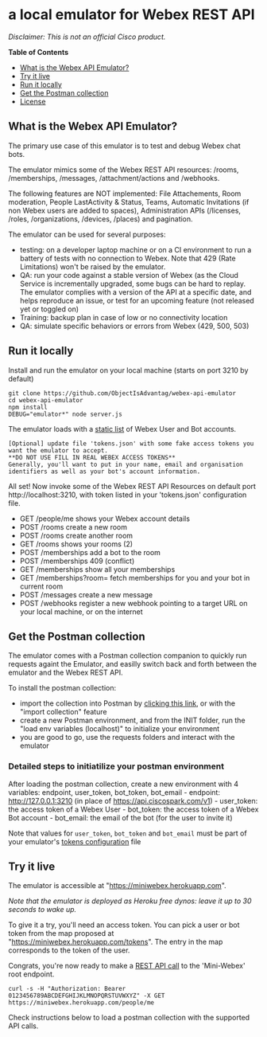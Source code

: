 # a local emulator for Webex REST API

_Disclaimer: This is not an official Cisco product._

**Table of Contents**

* [What is the Webex API Emulator?](#what-is-the-webex-api-emulator)
* [Try it live](#try-it-live)
* [Run it locally](#run-it-locally)
* [Get the Postman collection](#get-the-postman-collection)
* [License](./LICENSE)


## What is the Webex API Emulator?

The primary use case of this emulator is to test and debug Webex chat bots.

The emulator mimics some of the Webex REST API resources: /rooms, /memberships, /messages, /attachment/actions and /webhooks.

The following features are NOT implemented: File Attachements, Room moderation, People LastActivity & Status, Teams, Automatic Invitations (if non Webex users are added to spaces), Administration APIs (/licenses, /roles, /organizations, /devices, /places) and pagination.

The emulator can be used for several purposes:
- testing: on a developer laptop machine or on a CI environment to run a battery of tests with no connection to Webex. Note that 429 (Rate Limitations) won't be raised by the emulator.
- QA: run your code against a stable version of Webex (as the Cloud Service is incrementally upgraded, some bugs can be hard to replay. The emulator complies with a version of the API at a specific date, and helps reproduce an issue, or test for an upcoming feature (not released yet or toggled on)
- Training: backup plan in case of low or no connectivity location
- QA: simulate specific behaviors or errors from Webex (429, 500, 503)


## Run it locally

Install and run the emulator on your local machine (starts on port 3210 by default)

```shell
git clone https://github.com/ObjectIsAdvantag/webex-api-emulator
cd webex-api-emulator
npm install
DEBUG="emulator*" node server.js
```

The emulator loads with a [static list](./tokens.json) of Webex User and Bot accounts.

    [Optional] update file 'tokens.json' with some fake access tokens you want the emulator to accept. 
    **DO NOT USE FILL IN REAL WEBEX ACCESS TOKENS**
    Generally, you'll want to put in your name, email and organisation identifiers as well as your bot's account information. 

All set! 
Now invoke some of the Webex REST API Resources on default port http://localhost:3210, with token listed in your 'tokens.json' configuration file.

   - GET  /people/me           shows your Webex account details
   - POST /rooms               create a new room
   - POST /rooms               create another room
   - GET  /rooms               shows your rooms (2)
   - POST /memberships         add a bot to the room
   - POST /memberships         409 (conflict)
   - GET  /memberships         show all your memberships
   - GET  /memberships?room=   fetch memberships for you and your bot in current room
   - POST /messages            create a new message
   - POST /webhooks            register a new webhook pointing to a target URL on your local machine, or on the internet


## Get the Postman collection

The emulator comes with a Postman collection companion to quickly run requests againt the Emulator, and easilly switch back and forth between the emulator and the Webex REST API. 

To install the postman collection:
- import the collection into Postman by [clicking this link](https://www.getpostman.com/collections/c76412ea237207555b57), or with the "import collection" feature 
- create a new Postman environment, and from the INIT folder, run the "load env variables (localhost)" to initialize your environment
- you are good to go, use the requests folders and interact with the emulator

### Detailed steps to initiatilize your postman environment

After loading the postman collection, create a new environment with 4 variables: endpoint, user_token, bot_token, bot_email
    - endpoint: http://127.0.0.1:3210 (in place of https://api.ciscospark.com/v1)
    - user_token: the access token of a Webex User
    - bot_token: the access token of a Webex Bot account
    - bot_email: the email of the bot (for the user to invite it)

Note that values for `user_token`, `bot_token` and `bot_email` must be part of your emulator's [tokens configuration](./tokens.json) file


## Try it live

The emulator is accessible at "https://miniwebex.herokuapp.com". 

_Note that the emulator is deployed as Heroku free dynos: leave it up to 30 seconds to wake up._

To give it a try, you'll need an access token.
You can pick a user or bot token from the map proposed at "https://miniwebex.herokuapp.com/tokens". The entry in the map corresponds to the token of the user.

Congrats, you're now ready to make a [REST API call](https://developer.webex.com/getting-started.html) to the 'Mini-Webex' root endpoint.

```
curl -s -H "Authorization: Bearer 0123456789ABCDEFGHIJKLMNOPQRSTUVWXYZ" -X GET https://miniwebex.herokuapp.com/people/me
```

Check instructions below to load a postman collection with the supported API calls.
